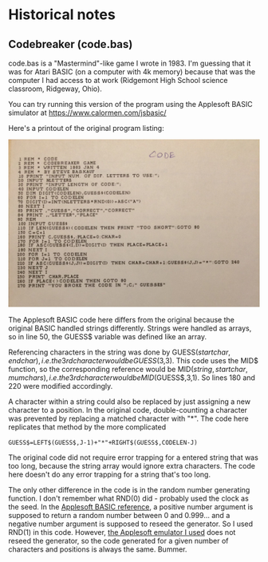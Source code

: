 # Historical notes

## Codebreaker (code.bas)

code.bas is a "Mastermind"-like game I wrote in 1983.  I'm guessing that it was for Atari BASIC (on a computer with 4k memory) because that was the computer I had access to at work (Ridgemont High School science classroom, Ridgeway, Ohio).  

You can try running this version of the program using the Applesoft BASIC simulator at https://www.calormen.com/jsbasic/

Here's a printout of the original program listing:

![](code-printout.jpg)

The  Applesoft BASIC code here differs from the original because the original BASIC handled strings differently.  Strings were handled as arrays, so in line 50, the GUESS$ variable was defined like an array.

Referencing characters in the string was done by GUESS$(startchar,endchar), i.e. the 3rd character would be GUESS$(3,3).  This code uses the MID$ function, so the corresponding reference would be MID$(string,startchar,mumchars), i.e. the 3rd character would be MID$(GUESS$,3,1).  So lines 180 and 220 were modified accordingly.

A character within a string could also be replaced by just assigning a new character to a position.  In the original code, double-counting a character was prevented by replacing a matched character with "\*".  The code here replicates that method by the more complicated

```
GUESS$=LEFT$(GUESS$,J-1)+"*"+RIGHT$(GUESS$,CODELEN-J)
```

The original code did not require error trapping for a entered string that was too long, because the string array would ignore extra characters.  The code here doesn't do any error trapping for a string that's too long.

The only other difference in the code is in the random number generating function.  I don't remember what RND(0) did - probably used the clock as the seed.  In the [Applesoft BASIC reference](https://www.calormen.com/jsbasic/reference.html#String-Functions), a positive number argument is supposed to return a random number between 0 and 0.999... and a negative number argument is supposed to reseed the generator.  So I used RND(1) in this code.  However, [the Applesoft emulator I used](https://www.calormen.com/jsbasic/) does not reseed the generator, so the code generated for a given number of characters and positions is always the same.  Bummer.
